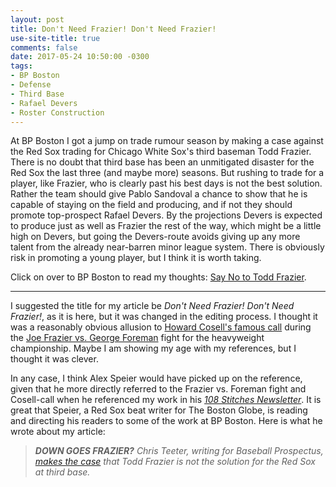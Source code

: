 ```yaml
---
layout: post
title: Don't Need Frazier! Don't Need Frazier!
use-site-title: true
comments: false
date: 2017-05-24 10:50:00 -0300
tags:
- BP Boston
- Defense
- Third Base
- Rafael Devers
- Roster Construction
---
```


At BP Boston I got a jump on trade rumour season by making a case against the Red Sox trading for Chicago White Sox's third baseman
Todd Frazier. There is no doubt that third base has been an unmitigated disaster for the Red Sox the last three (and maybe more)
seasons. But rushing to trade for a player, like Frazier, who is clearly past his best days is not the best solution. Rather the 
team should give Pablo Sandoval a chance to show that he is capable of staying on the field and producing, and if not they should
promote top-prospect Rafael Devers. By the projections Devers is expected to produce just as well as Frazier the rest of the way,
which might be a little high on Devers, but going the Devers-route avoids giving up any more talent from the already near-barren minor league
system. There is obviously risk in promoting a young player, but I think it is worth taking.

Click on over to BP Boston to read my thoughts: <a href = "http://boston.locals.baseballprospectus.com/2017/05/23/say-no-to-todd-frazier/" target = "_blank"> Say No to Todd Frazier</a>.

***

I suggested the title for my article be *Don't Need Frazier! Don't Need Frazier!*, as it is here, but it was changed in the editing process. I thought it 
was a reasonably obvious allusion to <a href = "https://youtu.be/JZEIMQ42-oU" target = "_blank"> Howard Cosell's famous call</a> during the <a href = "https://en.wikipedia.org/wiki/Joe_Frazier_vs._George_Foreman" target = "_blank"> Joe Frazier vs. George Foreman</a>
fight for the heavyweight championship. Maybe I am showing my age with my references, but I thought it was clever.

In any case, I think Alex Speier would have picked up on the reference, given that he more directly referred to the Frazier vs. Foreman fight and Cosell-call when he 
referenced my work in his <a href = "http://pages.email.bostonglobe.com/108StitchesSignUp/?s_campaign=108stitches:newsletter" target = "_blank"> *108 Stitches Newsletter*</a>. 
It is great that Speier, a Red Sox beat writer for The Boston Globe, is reading and directing his readers to some of the work at BP Boston. 
Here is what he wrote about my article:

> *__DOWN GOES FRAZIER?__ Chris Teeter, writing for Baseball Prospectus, <a href = "http://boston.locals.baseballprospectus.com/2017/05/23/say-no-to-todd-frazier/" target = "_blank"> makes the case</a> that Todd Frazier is not the solution for the Red Sox at third base.*